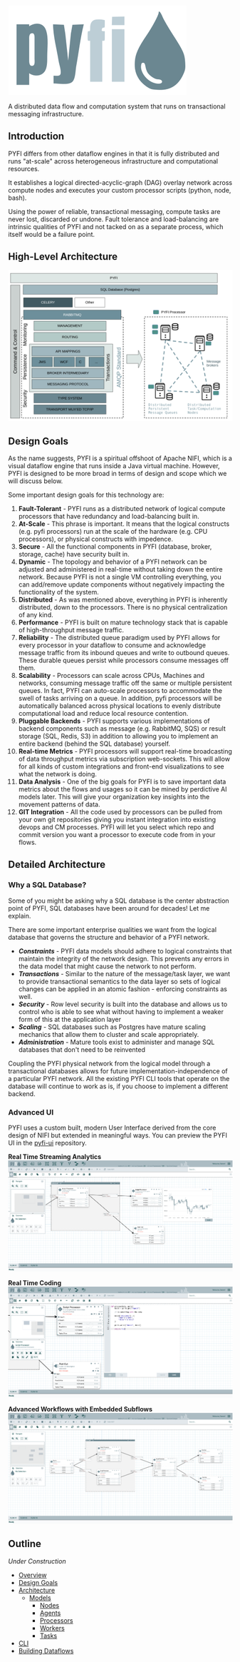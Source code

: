 ![logo](./screens/pyfi.svg)

A distributed data flow and computation system that runs on transactional messaging infrastructure.

## Introduction
PYFI differs from other dataflow engines in that it is fully distributed and runs "at-scale" across heterogeneous infrastructure and computational resources.

It establishes a logical directed-acyclic-graph (DAG) overlay network across compute nodes and executes your custom processor scripts (python, node, bash).

Using the power of reliable, transactional messaging, compute tasks are never lost, discarded or undone. Fault tolerance and load-balancing are intrinsic qualities of PYFI and not tacked on as a separate process, which itself would be a failure point.

## High-Level Architecture
![architecture1](./screens/architecture1.png)

## Design Goals

As the name suggests, PYFI is a spiritual offshoot of Apache NIFI, which is a visual dataflow engine that runs inside a Java virtual machine.
However, PYFI is designed to be more broad in terms of design and scope which we will discuss below.

Some important design goals for this technology are:

1. **Fault-Tolerant** - PYFI runs as a distributed network of logical compute processors that have redundancy and load-balancing built in.
2. **At-Scale** - This phrase is important. It means that the logical constructs (e.g. pyfi processors) run at the scale of the hardware (e.g. CPU processors), or physical constructs with impedence.
3. **Secure** - All the functional components in PYFI (database, broker, storage, cache) have security built in.
4. **Dynamic** - The topology and behavior of a PYFI network can be adjusted and administered in real-time without taking down the entire network. Because PYFI is not a single VM controlling everything, you can add/remove update components without negatively impacting the functionality of the system.
5. **Distributed** - As was mentioned above, everything in PYFI is inherently distributed, down to the processors. There is no physical centralization of any kind. 
6. **Performance** - PYFI is built on mature technology stack that is capable of high-throughput message traffic.
7. **Reliability** - The distributed queue paradigm used by PYFI allows for every processor in your dataflow to consume and acknowledge message traffic from its inbound queues and write to outbound queues. These durable queues persist while processors consume messages off them.
8. **Scalability** - Processors can scale across CPUs, Machines and networks, consuming message traffic off the same or multiple persistent queues. In fact, PYFI can auto-scale processors to accommodate the swell of tasks arriving on a queue. In addition, pyfi processors will be automatically balanced across physical locations to evenly distribute computational load and reduce local resource contention.
9. **Pluggable Backends** - PYFI supports various implementations of backend components such as message (e.g. RabbitMQ, SQS) or result storage (SQL, Redis, S3) in addition to allowing you to implement an entire backend (behind the SQL database) yourself.
10. **Real-time Metrics** - PYFI processors will support real-time broadcasting of data throughput metrics via subscription web-sockets. This will allow for all kinds of custom integrations and front-end visualizations to see what the network is doing.
11. **Data Analysis** - One of the big goals for PYFI is to save important data metrics about the flows and usages so it can be mined by perdictive AI models later. This will give your organization key insights into the movement patterns of data.
12. **GIT Integration** - All the code used by processors can be pulled from your own git repositories giving you instant integration into existing devops and CM processes. PYFI will let you select which repo and commit version you want a processor to execute code from in your flows.

## Detailed Architecture

### Why a SQL Database?
Some of you might be asking why a SQL database is the center abstraction point of PYFI, SQL databases have been around for decades! Let me explain.

There are some important enterprise qualities we want from the logical database that governs the structure and behavior of a PYFI network.

* ***Constraints*** - PYFI data models should adhere to logical constraints that maintain the integrity of the network design. This prevents any errors in the data model that might cause the network to not perform.
* ***Transactions*** - Similar to the nature of the message/task layer, we want to provide transactional semantics to the data layer so sets of logical changes can be applied in an atomic fashion - enforcing constraints as well.
* ***Security*** - Row level security is built into the database and allows us to control who is able to see what without having to implement a weaker form of this at the application layer
* ***Scaling*** - SQL databases such as Postgres have mature scaling mechanics that allow them to cluster and scale appropriately.
* ***Administration*** - Mature tools exist to administer and manage SQL databases that don't need to be reinvented

Coupling the PYFI physical network from the logical model through a transactional databases allows for future implementation-independence of a particular PYFI network.
All the existing PYFI CLI tools that operate on the database will continue to work as is, if you choose to implement a different backend.

### Advanced UI

PYFI uses a custom built, modern User Interface derived from the core design of NIFI but extended in meaningful ways. You can preview the PYFI UI in the [pyfi-ui](#https://github.com/radiantone/pyfi-ui) repository.

**Real Time Streaming Analytics**
![screen1](./screens/pyfi7.png)

**Real Time Coding**
![screen1](./screens/pyfi8.png)

**Advanced Workflows with Embedded Subflows**
![screen1](./screens/screen16.png)

## Outline

*Under Construction*

* [Overview](#overview)
* [Design Goals](#design-goals)  
* [Architecture](#architecture)
  * [Models](#models)
    * [Nodes](#nodes)
    * [Agents](#agents)
    * [Processors](#processors)
    * [Workers](#workers)
    * [Tasks](#tasks)
* [CLI](#cli)  
* [Building Dataflows](#building-dataflows)

